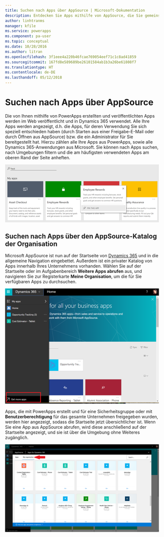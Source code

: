 ```yaml
---
title: Suchen nach Apps über AppSource | Microsoft-Dokumentation
description: Entdecken Sie Apps mithilfe von AppSource, die Sie gemeinsam mit Ihrer Organisation verwenden
author: linhtranms
manager: kfile
ms.service: powerapps
ms.component: pa-user
ms.topic: conceptual
ms.date: 10/28/2016
ms.author: litran
ms.openlocfilehash: 3f1eee4a220b46fcae769054eef71c1c8ad41859
ms.sourcegitcommit: 167fd8e589689be26101584ab1b3a26be61808f7
ms.translationtype: HT
ms.contentlocale: de-DE
ms.lasthandoff: 05/12/2018
---
```

# <a name="discover-apps-via-appsource"></a>Suchen nach Apps über AppSource
Die von Ihnen mithilfe von PowerApps erstellten und veröffentlichten Apps werden im Web veröffentlicht und in Dynamics 365 verwendet. Alle Ihre Apps werden angezeigt, d.h. die Apps, für deren Verwendung Sie sich speziell entschieden haben (durch Starten aus einer Freigabe-E-Mail oder durch Öffnen aus AppSource) bzw. die ein Administrator für Sie bereitgestellt hat. Hierzu zählen alle Ihre Apps aus PowerApps, sowie alle Dynamics 365-Anwendungen aus Microsoft. Sie können nach Apps suchen, nach Umgebungen filtern und die am häufigsten verwendeten Apps am oberen Rand der Seite anheften.

  ![Apps in Dynamics 365](./media/app-source/apps-dynamics365.png)

## <a name="find-apps-via-the-appsource-organization-gallery"></a>Suchen nach Apps über den AppSource-Katalog der Organisation
Microsoft AppSource ist nun auf der Startseite von [Dynamics 365](http://home.dynamics.com) und in die allgemeine Navigation eingebettet. Außerdem ist ein privater Katalog von Apps innerhalb Ihres Unternehmens vorhanden. Wählen Sie auf der Startseite oder im Aufgabenbereich **Weitere Apps abrufen** aus, und navigieren Sie zur Registerkarte **Meine Organisation**, um die für Sie verfügbaren Apps zu durchsuchen.

![Apps in Dynamics 365](./media/app-source/getmoreapps.png)

Apps, die mit PowerApps erstellt und für eine Sicherheitsgruppe oder mit **Benutzerberechtigung** für das gesamte Unternehmen freigegeben wurden, werden hier angezeigt, sodass die Startseite jetzt übersichtlicher ist. Wenn Sie eine App aus AppSource abrufen, wird diese anschließend auf der Startseite angezeigt, und sie ist über die Umgebung ohne Weiteres zugänglich.

  ![Apps in Dynamics 365](./media/app-source/appsource.png)
